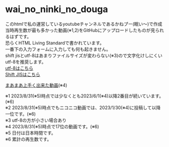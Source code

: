 # wai_no_ninki_no_douga
このhtmlで私の運営しているyoutubeチャンネルであるかねプー(眠い〜)で作成当時再生数が最も多かった動画(※1,2)をGitHubにアップロードしたものが見られるはずです。<br>
恐らくHTML Living Standardで書かれています。<br>
一番下の入力フォームに入力しても何も起きません。<br>
shift jisとutf-8はあまりファイルサイズが変わらない(※3)ので文字化けしにくいutf-8を推奨します。<br>
<a href="index_utf-8.html">utf-8はこちら</a><br>
<a href="index_Shift_JIS.html">Shift JISはこちら</a><br>

<a href="movie1/">まあまあ上手く出来た動画</a>(※4)

※1 2023/8/31(※5)時点では少なくとも2023/6/1(※4)以降2番目が続いています。(※6)<br>
※2 2023/8/31(※5)時点でもニコニコ動画では、2023/1/30(※4)に投稿して以降一位です。(※6)<br> 
※3 utf-8の方が小さい場合あり<br> 
※4 2023/8/31(※5)時点で17位の動画です。(※6)<br>
※5 日付は日本時間です。<br>
※6 累計の再生数です。
